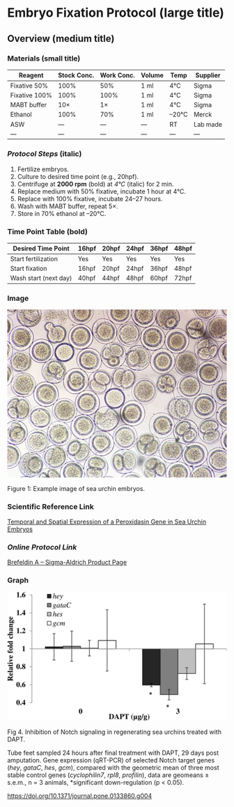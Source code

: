 # Embryo Fixation Protocol (large title)

## Overview (medium title)

### Materials (small title)

| Reagent       | Stock Conc. | Work Conc. | Volume | Temp  | Supplier |
| ------------- | ----------- | ---------- | ------ | ----- | -------- |
| Fixative 50%  | 100%        | 50%        | 1 ml   | 4°C   | Sigma    |
| Fixative 100% | 100%        | 100%       | 1 ml   | 4°C   | Sigma    |
| MABT buffer   | 10×         | 1×         | 1 ml   | 4°C   | Sigma    |
| Ethanol       | 100%        | 70%        | 1 ml   | –20°C | Merck    |
| ASW           | —           | —          | —      | RT    | Lab made |
| —             | —           | —          | —      | —     | —        |

### *Protocol Steps* (italic)

1. Fertilize embryos.  
2. Culture to desired time point (e.g., 20hpf).  
3. Centrifuge at **2000 rpm** (bold) at *4°C* (italic) for 2 min.  
4. Replace medium with 50% fixative, incubate 1 hour at 4°C.  
5. Replace with 100% fixative, incubate 24–27 hours.  
6. Wash with MABT buffer, repeat 5×.  
7. Store in 70% ethanol at –20°C.

### **Time Point Table** (bold)

| Desired Time Point    | 16hpf | 20hpf | 24hpf | 36hpf | 48hpf |
| --------------------- | ----- | ----- | ----- | ----- | ----- |
| Start fertilization   | Yes   | Yes   | Yes   | Yes   | Yes   |
| Start fixation        | 16hpf | 20hpf | 24hpf | 36hpf | 48hpf |
| Wash start (next day) | 40hpf | 44hpf | 48hpf | 60hpf | 72hpf |

### Image

![Sea urchin embryo](Images/image1.jpg)



Figure 1: Example image of sea urchin embryos. 

### Scientific Reference Link 

[Temporal and Spatial Expression of a Peroxidasin Gene in Sea Urchin Embryos](https://journals.plos.org/plosone/article?id=10.1371/journal.pone.0133860)

### **_Online Protocol Link_** 

[Brefeldin A – Sigma-Aldrich Product Page](https://www.sigmaaldrich.com/SG/en/product/sigma/b7651)

### Graph 

![Figure 4 from PLOS article](Images/image2.jpg)

Fig 4. Inhibition of Notch signaling in regenerating sea urchins treated with DAPT.

Tube feet sampled 24 hours after final treatment with DAPT, 29 days post amputation. Gene expression (qRT-PCR) of selected Notch target genes (*hey*, *gataC*, *hes*, *gcm*), compared with the geometric mean of three most stable control genes (*cyclophilin7*, *rpl8*, *profilin*), data are geomeans ± s.e.m., n = 3 animals, *significant down-regulation (p < 0.05).

https://doi.org/10.1371/journal.pone.0133860.g004



